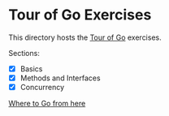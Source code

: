 # Tour of Go Exercises

This directory hosts the [Tour of Go](https://tour.golang.org/) exercises.

Sections:

- [x] Basics
- [x] Methods and Interfaces
- [x] Concurrency

[Where to Go from here](https://tour.golang.org/concurrency/11)
